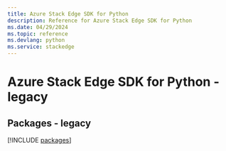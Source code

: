 ```yaml
---
title: Azure Stack Edge SDK for Python
description: Reference for Azure Stack Edge SDK for Python
ms.date: 04/29/2024
ms.topic: reference
ms.devlang: python
ms.service: stackedge
---
```

# Azure Stack Edge SDK for Python - legacy
## Packages - legacy
[!INCLUDE [packages](stack-edge-index.md)]